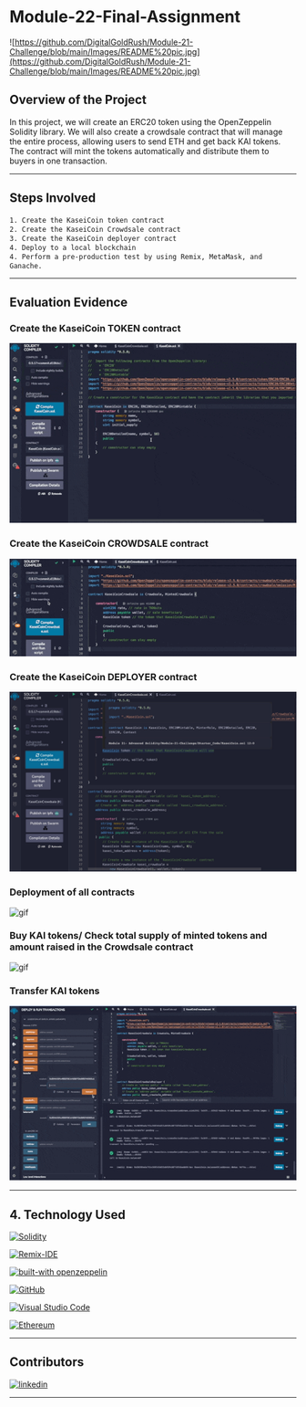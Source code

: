 # Module-22-Final-Assignment

![https://github.com/DigitalGoldRush/Module-21-Challenge/blob/main/Images/README%20pic.jpg](https://github.com/DigitalGoldRush/Module-21-Challenge/blob/main/Images/README%20pic.jpg)

## Overview of the Project

In this project, we will create an ERC20 token using the OpenZeppelin Solidity library. We will also create a crowdsale contract that will manage the entire process, allowing users to send ETH and get back KAI tokens. The contract will mint the tokens automatically and distribute them to buyers in one transaction.

---

## Steps Involved

    1. Create the KaseiCoin token contract
    2. Create the KaseiCoin Crowdsale contract
    3. Create the KaseiCoin deployer contract
    4. Deploy to a local blockchain
    4. Perform a pre-production test by using Remix, MetaMask, and Ganache.

---

## Evaluation Evidence

### Create the KaseiCoin TOKEN contract

![gif](https://github.com/DigitalGoldRush/Module-21-Challenge/blob/main/Images/KaseiCoin%20Token%20Contract%20successfully%20compiled.gif)

### Create the KaseiCoin CROWDSALE contract

![gif](https://github.com/DigitalGoldRush/Module-21-Challenge/blob/main/Images/KaseiCoin%20Crowdsale%20Contract%20compiler.gif)

### Create the KaseiCoin DEPLOYER contract

![gif](https://github.com/DigitalGoldRush/Module-21-Challenge/blob/main/Images/Kaisei%20coin%20Deployer%20contract%20successfully%20compiled%402x.jpg)

### Deployment of all contracts

![gif](https://github.com/DigitalGoldRush/Module-21-Challenge/blob/main/Images/contract%20deployments.gif)

### Buy KAI tokens/ Check total supply of minted tokens and amount raised in the Crowdsale contract

![gif](https://github.com/DigitalGoldRush/Module-21-Challenge/blob/main/Images/buy%20KAI%20tokens.gif)

### Transfer KAI tokens

![gif](https://github.com/DigitalGoldRush/Module-21-Challenge/blob/main/Images/transfer%20KAI.gif)

---

## 4. Technology Used

[![Solidity](https://img.shields.io/badge/Solidity-000000?style=for-the-badge&logo=solidity&logoColor=white)](https://docs.soliditylang.org/en/v0.8.7/)

[![Remix-IDE](https://img.shields.io/badge/Remix_IDE-1989b9?style=for-the-badge&logo=remix&logoColor=white)](https://remix.ethereum.org/)

[![built-with openzeppelin](https://img.shields.io/badge/built%20with-OpenZeppelin-3677FF)](https://docs.openzeppelin.com/)

[![GitHub](https://img.shields.io/badge/github-%23121011.svg?style=for-the-badge&logo=github&logoColor=white)](https://github.com/DigitalGoldRush?tab=repositories)

[![Visual Studio Code](https://img.shields.io/badge/Visual%20Studio%20Code-007ACC?style=for-the-badge&logo=visual-studio-code&logoColor=white)](https://code.visualstudio.com/)

[![Ethereum](https://img.shields.io/badge/Ethereum-3C3C3D?style=for-the-badge&logo=ethereum&logoColor=white)](https://ethereum.org/en/developers/docs/evm/)

---

## Contributors

[![linkedin](https://img.shields.io/badge/Michael_Dionne-LinkedIn-blue)](https://www.linkedin.com/in/michael-dionne-b2a1b61b/)

---
